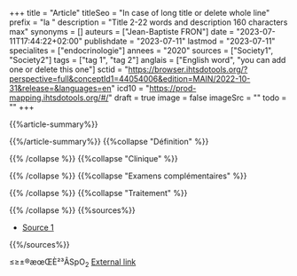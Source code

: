 +++
title = "Article"
titleSeo = "In case of long title or delete whole line"
prefix = "la "
description = "Title 2-22 words and description 160 characters max"
synonyms = []
auteurs = ["Jean-Baptiste FRON"]
date = "2023-07-11T17:44:22+02:00"
publishdate = "2023-07-11"
lastmod = "2023-07-11"
specialites = ["endocrinologie"]
annees = "2020"
sources = ["Society1", "Society2"]
tags = ["tag 1", "tag 2"]
anglais = ["English word", "you can add one or delete this one"]
sctid = "https://browser.ihtsdotools.org/?perspective=full&conceptId1=44054006&edition=MAIN/2022-10-31&release=&languages=en"
icd10 = "https://prod-mapping.ihtsdotools.org/#/"
draft = true
image = false
imageSrc = ""
todo = ""
+++

{{%article-summary%}}



{{%/article-summary%}}
{{%collapse "Définition" %}}



{{% /collapse %}}
{{%collapse "Clinique" %}}


{{% /collapse %}}
{{%collapse "Examens complémentaires" %}}


{{% /collapse %}}
{{%collapse "Traitement" %}}


{{% /collapse %}}
{{%sources%}}

- [Source 1](URL)

{{%/sources%}}

≤≥±®æœŒÈ²³ÂSpO<sub>2</sub>
[External link](https://discourse.gohugo.io/ "{rel='nofollow'}")
